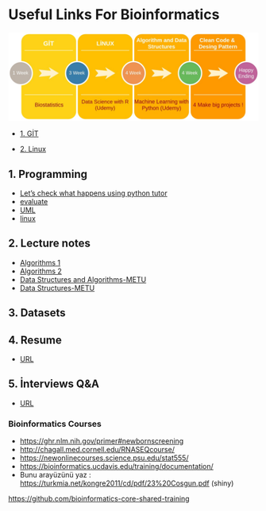 # Useful Links For Bioinformatics
![Roadmap](https://github.com/enginbozaba/UsefulLinksForBioinformatics/blob/master/Untitled%20Diagram%20(1).jpg)


 * [1. GİT](https://github.com/enginbozaba/git)
 
 * [2. Linux](https://github.com/enginbozaba/linux)
 
 
## 1. Programming
   * [Let’s check what happens using python tutor](www.pythontutor.com)
   * [evaluate](https://int8.io/logistic-regression-part-ii-evaluation/) 
   * [UML](https://www.geeksforgeeks.org/unified-modeling-language-uml-introduction/)
   * [linux](https://code.snipcademy.com/tutorials/linux-command-line)

## 2. Lecture notes
   * [Algorithms 1](https://www.coursera.org/learn/algorithms-part1)
   * [Algorithms 2](https://www.coursera.org/learn/algorithms-part2)
   * [Data Structures and Algorithms-METU](http://user.ceng.metu.edu.tr/~ys/ceng707-dsa/)
   * [Data Structures-METU](http://user.ceng.metu.edu.tr/~ys/ceng213-ds/)


## 3. Datasets

## 4. Resume
   * [URL](https://github.com/enginbozaba/UsefulLinksForBioinformatics/blob/master/resume.md)

## 5. İnterviews Q&A

   * [URL](https://github.com/enginbozaba/UsefulLinksForBioinformatics/blob/master/interviewsQandA.md)



### Bioinformatics Courses
   * https://ghr.nlm.nih.gov/primer#newbornscreening
   * http://chagall.med.cornell.edu/RNASEQcourse/
   * https://newonlinecourses.science.psu.edu/stat555/
   * https://bioinformatics.ucdavis.edu/training/documentation/
   * Bunu arayüzünü yaz : https://turkmia.net/kongre2011/cd/pdf/23%20Cosgun.pdf (shiny)

https://github.com/bioinformatics-core-shared-training
